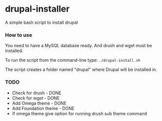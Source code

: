 drupal-installer
================

A simple bash script to install drupal

### How to use

You need to have a MySQL database ready. And drush and wget must be installed.

To run the script from the command-line type: `./drupal-install.sh`

The script creates a folder named "drupal" where Drupal will be installed in.

### TODO
  - Check for drush       - DONE
  - Check for wget        - DONE
  - Add Omega theme       - DONE
  - Add Foundation theme  - DONE
  - If omega theme give option for running drush sub theme command
